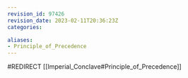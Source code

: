 ```yaml
---
revision_id: 97426
revision_date: 2023-02-11T20:36:23Z
categories:

aliases:
- Principle_of_Precedence
---
```


#REDIRECT [[Imperial_Conclave#Principle_of_Precedence]]